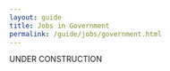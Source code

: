 ```yaml
---
layout: guide
title: Jobs in Government
permalink: /guide/jobs/government.html
---
```


UNDER CONSTRUCTION